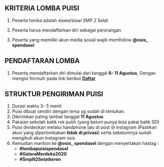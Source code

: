  ## KRITERIA LOMBA PUISI
1. Peserta lomba adalah siswa/siswi SMP 2 Selat

2. Peserta harus mendaftarkan diri sebagai perorangan

3. Peserta yang memiliki akun media sosial wajib memfollow **@osis_ spendasel**

## PENDAFTARAN LOMBA

1. Peserta mendaftarkan diri dimulai dari tanggal **6- 11 Agustus**, Dengan mengisi formulir pada link berikut
**[Daftar](https://docs.google.com/forms/d/e/1FAIpQLSfh283NZedRwUSminXWrxF6KQDwIqjaXlFWWF9Gw7boyNRUhQ/viewform?usp=sf_link)**


## STRUKTUR PENGIRIMAN PUISI

1. Durasi waktu 3- 5 menit
2. Puisi dibuat sendiri dengan tema yg sudah di tentukan.
3. Dikirimkan paling lambat tanggal **11 Agustus**
4. Pakaian sekolah batik rok putih (yang belum punya bisa pakai batik SD)
5. Puisi divideokan melalui handphone lalu di post di instagram (Pastikan akun yang diperlombakan **tidak di privasi**) serta sebelumnya sudah mengikuti akun Instagram osis
6. Kemudian mantion ke **@osis_ spendasel** dengan	menyertakan hastag : 
    - **#lombapuisispendasel**
    - **#GeloraMerdeka2020** 
    - **#SmpN2Selatkeren**




























